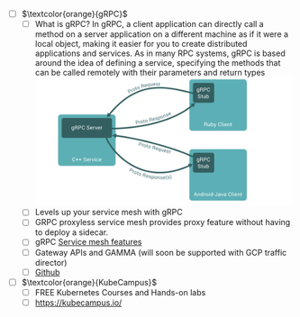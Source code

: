 - [ ] $\textcolor{orange}{gRPC}$
  - [ ] What is gRPC? In gRPC, a client application can directly call a method on a server application on a different machine as if it were a local object, making it easier for you to create distributed applications and services. As in many RPC systems, gRPC is based around the idea of defining a service, specifying the methods that can be called remotely with their parameters and return types![pipeline-check-1](../../pictures/kubecon/Introduction_to_gRPC___gRPC.png)
  - [ ] Levels up your service mesh with gRPC
  - [ ] GRPC proxyless service mesh provides proxy feature without having to deploy a sidecar.
  - [ ] gRPC [Service mesh features](https://grpc.io/docs/languages/)
  - [ ] Gateway APIs and GAMMA (will soon be supported with GCP traffic director)
  - [ ] [Github](https://github.com/kubernetes-sigs/gateway-api) 
- [ ] $\textcolor{orange}{KubeCampus}$
  - [ ] FREE Kubernetes Courses and Hands-on labs
  - [ ] https://kubecampus.io/